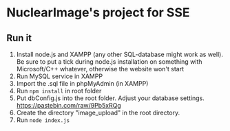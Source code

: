# NuclearImage's project for SSE

## Run it
1) Install node.js and XAMPP (any other SQL-database might work as well). Be sure to put a tick during node.js installation on something with Microsoft/C++ whatever, otherwise the website won't start
2) Run MySQL service in XAMPP
3) Import the .sql file in phpMyAdmin (in XAMPP)
4) Run `npm install` in root folder
5) Put dbConfig.js into the root folder. Adjust your database settings. https://pastebin.com/raw/9Pb5xRQg
6) Create the directory "image_upload" in the root directory.
7) Run `node index.js`
